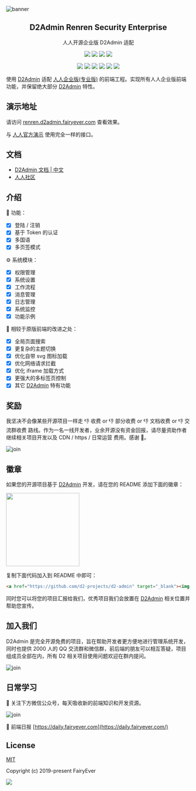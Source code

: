 ![banner](https://raw.githubusercontent.com/d2-projects/d2-admin-renren-security-enterprise/master/doc/image/banner.png)

<h2 align="center">D2Admin Renren Security Enterprise</h2>
<p align="center">人人开源企业版 D2Admin 适配</p>

<p align="center">
  <a><img src="https://img.shields.io/github/release/d2-projects/d2-admin-renren-security-enterprise.svg"/></a>
  <a href="https://www.travis-ci.org/d2-projects/d2-admin-renren-security-enterprise"><img src="https://www.travis-ci.org/d2-projects/d2-admin-renren-security-enterprise.svg?branch=master"/></a>
  <a><img src="https://img.shields.io/github/last-commit/d2-projects/d2-admin-renren-security-enterprise.svg"/></a>
  <a><img src="https://img.shields.io/badge/code_style-standard-brightgreen.svg"/></a>
</p>

<p align="center">
	<a><img src="https://img.shields.io/github/issues/d2-projects/d2-admin-renren-security-enterprise.svg"/></a>
	<a><img src="https://img.shields.io/github/issues-closed/d2-projects/d2-admin-renren-security-enterprise.svg"/></a>
	<a><img src="https://img.shields.io/github/issues-pr/d2-projects/d2-admin-renren-security-enterprise.svg"/></a>
	<a><img src="https://img.shields.io/github/issues-pr-closed/d2-projects/d2-admin-renren-security-enterprise.svg"/></a>
	<a><img src="https://img.shields.io/github/forks/d2-projects/d2-admin-renren-security-enterprise.svg"/></a>
	<a><img src="https://img.shields.io/github/stars/d2-projects/d2-admin-renren-security-enterprise.svg"/></a>
</p>

使用 [D2Admin](https://github.com/d2-projects/d2-admin) 适配 [人人企业版(专业版)](https://www.renren.io/enterprise) 的前端工程。实现所有人人企业版前端功能，并保留绝大部分 [D2Admin](https://github.com/d2-projects/d2-admin) 特性。

## 演示地址

请访问 [renren.d2admin.fairyever.com](https://renren.d2admin.fairyever.com) 查看效果。

与 [人人官方演示](https://demo.renren.io/security-enterprise) 使用完全一样的接口。

## 文档

* [D2Admin 文档 | 中文](https://doc.d2admin.fairyever.com/zh/)
* [人人社区](https://www.renren.io/guide)

## 介绍

🚌 功能：

* [x] 登陆 / 注销
* [x] 基于 Token 的认证
* [x] 多国语
* [x] 多页签模式

⚙ 系统模块：

* [x] 权限管理
* [x] 系统设置
* [x] 工作流程
* [x] 消息管理
* [x] 日志管理
* [x] 系统监控
* [x] 功能示例

💎 相较于原版前端的改进之处：

* [x] 全局页面搜索
* [x] 更复杂的主题切换
* [x] 优化自带 svg 图标加载
* [x] 优化网络请求拦截
* [x] 优化 iframe 加载方式
* [x] 更强大的多标签页控制
* [x] 其它 [D2Admin](https://github.com/d2-projects/d2-admin) 特有功能

## 奖励

我坚决不会像某些开源项目一样走 👎 收费 or 👎 部分收费 or 👎 文档收费 or 👎 交流群收费 路线。作为一名一线开发者，业余开源没有资金回报，请尽量资助作者继续相关项目开发以及 CDN / https / 日常运营 费用。感谢 🤝。

![join](https://raw.githubusercontent.com/d2-projects/d2-admin/master/doc/image/reward-me@2x.png)

## 徽章

如果您的开源项目基于 [D2Admin](https://github.com/d2-projects/d2-admin) 开发，请在您的 README 添加下面的徽章：

<a href="https://github.com/d2-projects/d2-admin" target="_blank">
	<img src="https://raw.githubusercontent.com/FairyEver/d2-admin/master/doc/image/d2-admin@2x.png" width="200">
</a>

复制下面代码加入到 README 中即可：

``` html
<a href="https://github.com/d2-projects/d2-admin" target="_blank"><img src="https://raw.githubusercontent.com/FairyEver/d2-admin/master/doc/image/d2-admin@2x.png" width="200"></a>
```

同时您可以将您的项目汇报给我们，优秀项目我们会放置在 [D2Admin](https://github.com/d2-projects/d2-admin) 相关位置并帮助您宣传。

## 加入我们

D2Admin 是完全开源免费的项目，旨在帮助开发者更方便地进行管理系统开发，同时也提供 2000 人的 QQ 交流群和微信群，前后端的朋友可以相互答疑，项目组成员全部在内，所有 D2 相关项目使用问题欢迎在群内提问。

![join](https://raw.githubusercontent.com/FairyEver/d2-admin/master/doc/image/join@2x.png)

## 日常学习

💁 关注下方微信公众号，每天吸收新的前端知识和开发资源。

![join](https://raw.githubusercontent.com/d2-projects/d2-admin/master/doc/image/js-now@2x.png)

💁 前端日报 [https://daily.fairyever.com](https://daily.fairyever.com/)

## License

[MIT](https://github.com/d2-projects/d2-admin-renren-security-enterprise/blob/master/LICENSE)

Copyright (c) 2019-present FairyEver

![](https://raw.githubusercontent.com/FairyEver/d2-admin/master/doc/image/give-a-star@2x.png)